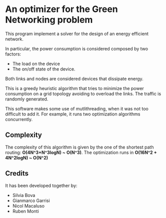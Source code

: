 # An optimizer for the Green Networking problem

This program implement a solver for the design of an energy efficient network.

In particular, the power consumption is considered composed by two factors:
* The load on the device
* The on/off state of the device.

Both links and nodes are considered devices that dissipate energy.

This is a greedy heuristic algorithm that tries to minimize the power consumption on a grid topology avoiding to overload the links. The traffic is randomly generated. 

This software makes some use of mutlithreading, when it was not too difficult to add it.
For example, it runs two optimization algorithms concurrently.

## Complexity
The complexity of this algorithm is given by the one of the shortest path routing: **O(4N^3+N^3logN) ~ O(N^3)**.
The optimization runs in **O(16N^2 + 4N^2logN) ~ O(N^2)**

## Credits
It has been developed together by:
* Silvia Bova
* Gianmarco Garrisi
* Nicol Macaluso
* Ruben Monti
